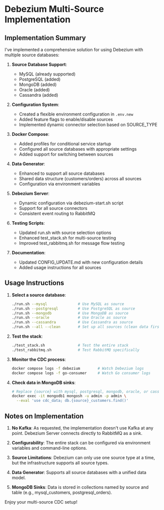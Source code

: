 # Debezium Multi-Source Implementation

## Implementation Summary

I've implemented a comprehensive solution for using Debezium with multiple source databases:

1. **Source Database Support**:
   - MySQL (already supported)
   - PostgreSQL (added)
   - MongoDB (added)
   - Oracle (added)
   - Cassandra (added)

2. **Configuration System**:
   - Created a flexible environment configuration in `.env.new`
   - Added feature flags to enable/disable sources
   - Implemented dynamic connector selection based on SOURCE_TYPE

3. **Docker Compose**:
   - Added profiles for conditional service startup
   - Configured all source databases with appropriate settings
   - Added support for switching between sources

4. **Data Generator**:
   - Enhanced to support all source databases
   - Shared data structure (customers/orders) across all sources
   - Configuration via environment variables

5. **Debezium Server**:
   - Dynamic configuration via debezium-start.sh script
   - Support for all source connectors
   - Consistent event routing to RabbitMQ

6. **Testing Scripts**:
   - Updated run.sh with source selection options
   - Enhanced test_stack.sh for multi-source testing
   - Improved test_rabbitmq.sh for message flow testing

7. **Documentation**:
   - Updated CONFIG_UPDATE.md with new configuration details
   - Added usage instructions for all sources

## Usage Instructions

1. **Select a source database**:
   ```bash
   ./run.sh --mysql              # Use MySQL as source
   ./run.sh --postgresql         # Use PostgreSQL as source
   ./run.sh --mongodb            # Use MongoDB as source
   ./run.sh --oracle             # Use Oracle as source
   ./run.sh --cassandra          # Use Cassandra as source
   ./run.sh --all --clean        # Set up all sources (clean data first)
   ```

2. **Test the stack**:
   ```bash
   ./test_stack.sh               # Test the entire stack
   ./test_rabbitmq.sh            # Test RabbitMQ specifically
   ```

3. **Monitor the CDC process**:
   ```bash
   docker compose logs -f debezium        # Watch Debezium logs
   docker compose logs -f go-consumer     # Watch Go consumer logs
   ```

4. **Check data in MongoDB sinks**:
   ```bash
   # Replace {source} with mysql, postgresql, mongodb, oracle, or cassandra
   docker exec -it mongodb1 mongosh -u admin -p admin \
     --eval 'use cdc_data; db.{source}_customers.find()'
   ```

## Notes on Implementation

1. **No Kafka**: As requested, the implementation doesn't use Kafka at any point. Debezium Server connects directly to RabbitMQ as a sink.

2. **Configurability**: The entire stack can be configured via environment variables and command-line options.

3. **Source Limitations**: Debezium can only use one source type at a time, but the infrastructure supports all source types.

4. **Data Generator**: Supports all source databases with a unified data model.

5. **MongoDB Sinks**: Data is stored in collections named by source and table (e.g., mysql_customers, postgresql_orders).

Enjoy your multi-source CDC setup!
